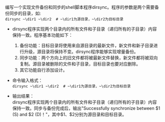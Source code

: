 编写一个实现文件备份和同步的shell脚本程序dirsync。程序的参数是两个需要备份同步的目录，如:  
```dirsync ~\dir1 ~\dir2  # ~\dir1为源目录，~\dir2为目标目录```
* dirsync程序实现两个目录内的所有文件和子目录（递归所有的子目录）内容保持一致。程序基本功能如下：  
  1. 备份功能：目标目录将使用来自源目录的最新文件，新文件和新子目录进行升级，源目录将保持不变。dirsync程序能够实现增量备份。
  2. 同步功能：两个方向上的旧文件都将被最新文件替换，新文件都将被双向复制。源目录被删除的文件和子目录，目标目录也要对应删除。
  3. 其它功能自行添加设计。

* 命令输入格式：   
  ```dirsync ~\dir1 ~\dir2  # ~\dir1为源目录，~\dir2为目标目录```
* 输出结果：  
  dirsync程序实现两个目录内的所有文件和子目录（递归所有的子目录）内容保持一致。同步与备份完成后，输出"Successfully synchronize between $1 (S) and $2 (D)！"，其中$1、$2分别为源目录和目标目录。
